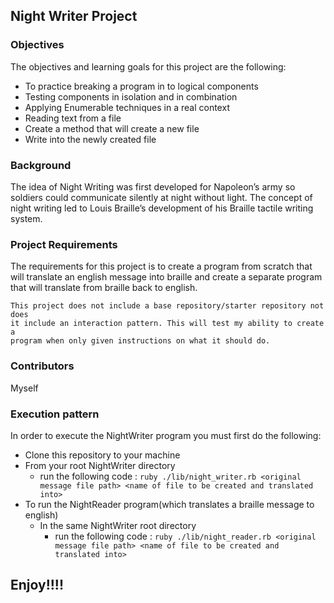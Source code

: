 ## Night Writer Project

### Objectives
The objectives and learning goals for this project are the following:
  * To practice breaking a program in to logical components
  * Testing components in isolation and in combination
  * Applying Enumerable techniques in a real context
  * Reading text from a file
  * Create a method that will create a new file
  * Write into the newly created file

### Background
The idea of Night Writing was first developed for Napoleon’s army so soldiers
could communicate silently at night without light. The concept of night writing
led to Louis Braille’s development of his Braille tactile writing system.

### Project Requirements
The requirements for this project is to create a program from scratch that will
translate an english message into braille and create a separate program that
will translate from braille back to english.
```
This project does not include a base repository/starter repository not does
it include an interaction pattern. This will test my ability to create a
program when only given instructions on what it should do.
```

### Contributors
Myself

### Execution pattern
In order to execute the NightWriter program you must
first do the following:
  * Clone this repository to your machine
  * From your root NightWriter directory
    * run the following code : ```ruby ./lib/night_writer.rb <original message file path> <name of file to be created and translated into>```
  * To run the NightReader program(which translates a braille message to english)
    * In the same NightWriter root directory
      * run the following code : ```ruby ./lib/night_reader.rb <original message file path> <name of file to be created and translated into>```

## Enjoy!!!!
